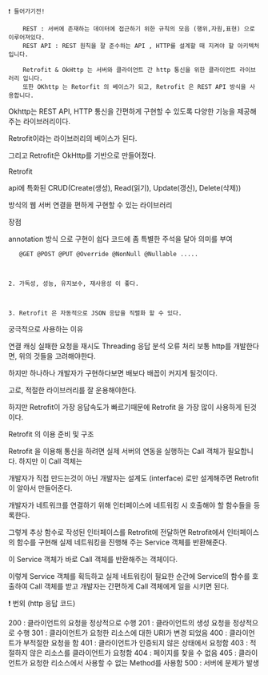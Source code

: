 
```
❗ 들어가기전!
      
    REST : 서버에 존재하는 데이터에 접근하기 위한 규칙의 모음 (행위,자원,표현) 으로 이루어져있다.
    REST API : REST 원칙을 잘 준수하는 API , HTTP를 설계할 때 지켜야 할 아키텍처 입니다.

    Retrofit & OkHttp 는 서버와 클라이언트 간 http 통신을 위한 클라이언트 라이브러리 입니다.
    또한 OKhttp 는 Retorfit 의 베이스가 되고, Retrofit 은 REST API 방식을 사용합니다.
 ```   

 

Okhttp는 REST API, HTTP 통신을 간편하게 구현할 수 있도록 다양한 기능을 제공해주는 라이브러리이다.

 

Retrofit이라는 라이브러리의 베이스가 된다.

그리고 Retrofit은 OkHttp를 기반으로 만들어졌다.

Retrofit

api에 특화된 CRUD(Create(생성), Read(읽기), Update(갱신), Delete(삭제))

방식의 웹 서버 연결을 편하게 구현할 수 있는 라이브러리

 

장점

annotation 방식 으로 구현이 쉽다
       코드에 좀 특별한 주석을 달아 의미를 부여

 

       @GET @POST @PUT @Override @NonNull @Nullable .....

 

    2. 가독성, 성능, 유지보수, 재사용성 이 좋다.

 

    3. Retrofit 은 자동적으로 JSON 응답을 직렬화 할 수 있다.

 

궁극적으로 사용하는 이유

연결
캐싱
실패한 요청을 재시도
Threading
응답 분석
오류 처리
보통 http를 개발한다면, 위의 것들을 고려해야한다.

하지만 하나하나 개발자가 구현하다보면 배보다 배꼽이 커지게 될것이다.

고로, 적절한 라이브러리를 잘 운용해야한다.

 


하지만 Retrofit이 가장 응답속도가 빠르기때문에 Retrofit 을 가장 많이 사용하게 된것이다.
 

Retrofit 의 이용 준비 및 구조

 

Retrofit 을 이용해 통신을 하려면 실제 서버의 연동을 실행하는 Call 객체가 필요합니다. 하지만 이 Call 객체는

개발자가 직접 만드는것이 아닌 개발자는 설계도 (interface) 로만 설계해주면 Retrofit 이 알아서 만들어준다.

 


 

개발자가 네트워크를 연결하기 위해 인터페이스에 네트워킹 시 호출해야 할 함수들을 등록한다.

그렇게 추상 함수로 작성된 인터페이스를 Retrofit에 전달하면 Retrofit에서 인터페이스의 함수를 구현해 실제 네트워킹을 진행해 주는 Service 객체를 반환해준다.

이 Service 객체가 바로 Call 객체를 반환해주는 객체이다.

이렇게 Service 객체를 획득하고 실제 네트워킹이 필요한 순간에 Service의 함수를 호출하여 Call 객체를 받고 개발자는 간편하게 Call 객체에게 일을 시키면 된다.

 

❗ 번외 (http 응답 코드)

200 : 클라이언트의 요청을 정상적으로 수행
201 : 클라이언트의 생성 요청을 정상적으로 수행
301 : 클라이언트가 요청한 리소스에 대한 URI가 변경 되었음
400 : 클라이언트가 부적절한 요청을 함
401 : 클라이언트가 인증되지 않은 상태에서 요청함
403 : 적절하지 않은 리소스를 클라이언트가 요청함
404 : 페이지를 찾을 수 없음
405 : 클라이언트가 요청한 리소스에서 사용할 수 없는 Method를 사용함
500 : 서버에 문제가 발생
 
